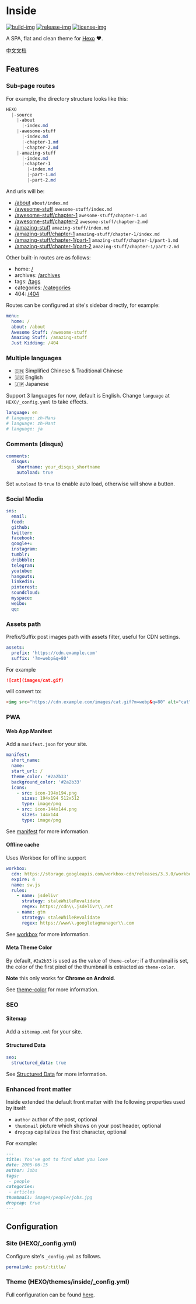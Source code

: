 # Inside

[![build-img]][root] [![release-img]][release] [![license-img]](LICENSE)

A SPA, flat and clean theme for [Hexo] ❤️.

[中文文档](README_zh-Hans.md)

## Features

### Sub-page routes

For example, the directory structure looks like this:

```css
HEXO
  |-source
    |-about
      |-index.md
    |-awesome-stuff
      |-index.md
      |-chapter-1.md
      |-chapter-2.md
    |-amazing-stuff
      |-index.md
      |-chapter-1
        |-index.md
        |-part-1.md
        |-part-2.md
```

And urls will be:

- [/about]('') `about/index.md`
- [/awesome-stuff]('') `awesome-stuff/index.md`
- [/awesome-stuff/chapter-1]('') `awesome-stuff/chapter-1.md`
- [/awesome-stuff/chapter-2]('') `awesome-stuff/chapter-2.md`
- [/amazing-stuff]('') `amazing-stuff/index.md`
- [/amazing-stuff/chapter-1]('') `amazing-stuff/chapter-1/index.md`
- [/amazing-stuff/chapter-1/part-1]('') `amazing-stuff/chapter-1/part-1.md`
- [/amazing-stuff/chapter-1/part-2]('') `amazing-stuff/chapter-1/part-2.md`

Other built-in routes are as follows:

- home: [/]('')
- archives: [/archives]('')
- tags: [/tags]('')
- categories: [/categories]('')
- 404: [/404]('')

Routes can be configured at site's sidebar directly, for example:

```yml
menu:
  home: /
  about: /about
  Awesome Stuff: /awesome-stuff
  Amazing Stuff: /amazing-stuff
  Just Kidding: /404
```

### Multiple languages

- :cn: Simplified Chinese & Traditional Chinese
- :us: English
- :jp: Japanese

Support 3 languages for now, default is English.
Change `language` at `HEXO/_config.yaml` to take effects.

```yml
language: en
# language: zh-Hans
# language: zh-Hant
# language: ja
```

### Comments (disqus)

```yaml
comments:
  disqus:
    shortname: your_disqus_shortname
    autoload: true
```

Set `autoload` to `true` to enable auto load, otherwise will show a button.

### Social Media

```yaml
sns:
  email:
  feed:
  github:
  twitter:
  facebook:
  google+:
  instagram:
  tumblr:
  dribbble:
  telegram:
  youtube:
  hangouts:
  linkedin:
  pinterest:
  soundcloud:
  myspace:
  weibo:
  qq:
```

### Assets path

Prefix/Suffix post images path with assets filter, useful for CDN settings.

```yaml
assets:
  prefix: 'https://cdn.example.com'
  suffix: '?m=webp&q=80'
```

For example

```markdown
![cat](images/cat.gif)
```

will convert to:

```html
<img src="https://cdn.example.com/images/cat.gif?m=webp&q=80" alt="cat">
```

### PWA

#### Web App Manifest

Add a `manifest.json` for your site.

```yaml
manifest:
  short_name:
  name:
  start_url: /
  theme_color: '#2a2b33'
  background_color: '#2a2b33'
  icons:
    - src: icon-194x194.png
      sizes: 194x194 512x512
      type: image/png
    - src: icon-144x144.png
      sizes: 144x144
      type: image/png
```

See [manifest] for more information.

#### Offline cache

Uses Workbox for offline support

```yaml
workbox:
  cdn: https://storage.googleapis.com/workbox-cdn/releases/3.3.0/workbox-sw.js
  expire: 4
  name: sw.js
  rules:
    - name: jsdelivr
      strategy: staleWhileRevalidate
      regex: https://cdn\\.jsdelivr\\.net
    - name: gtm
      strategy: staleWhileRevalidate
      regex: https://www\\.googletagmanager\\.com
```

See [workbox] for more information.

#### Meta Theme Color

By default, `#2a2b33` is used as the value of `theme-color`; if a thumbnail is set, the color of the first pixel of the thumbnail is extracted as `theme-color`.

**Note** this only works for **Chrome on Android**.

See [theme-color][meta-theme-color] for more information.

### SEO

#### Sitemap

Add a `sitemap.xml` for your site.

#### Structured Data

```yaml
seo:
  structured_data: true
```

See [Structured Data](https://developers.google.com/search/docs/guides/intro-structured-data) for more information.

### Enhanced front matter

Inside extended the default front matter with the following properties used by itself:

- `author` author of the post, optional
- `thumbnail` picture which shows on your post header, optional
- `dropcap` capitalizes the first character, optional

For example:

```markdown
---
title: You've got to find what you love
date: 2005-06-15
author: Jobs
tags:
 - people
categories:
 - articles
thumbnail: images/people/jobs.jpg
dropcap: true
---
```

## Configuration

### Site (HEXO/_config.yml)

Configure site's `_config.yml` as follows.

```yaml
permalink: post/:title/
```

### Theme (HEXO/themes/inside/_config.yml)

Full configuration can be found [here](_config.yml).

[root]: https://github.com/elmorec/hexo-theme-inside
[release]: https://github.com/elmorec/hexo-theme-inside/releases
[build-img]: https://img.shields.io/travis-ci/elmorec/hexo-theme-inside.svg?longCache=true&style=flat-square
[release-img]: https://img.shields.io/github/release/elmorec/hexo-theme-inside.svg?longCache=true&style=flat-square
[license-img]: https://img.shields.io/github/license/elmorec/hexo-theme-inside.svg?longCache=true&style=flat-square

[hexo]: https://hexo.io/
[hexo-generator-feed]: https://github.com/hexojs/hexo-generator-feed

[manifest]: https://www.w3.org/TR/appmanifest/
[workbox]: https://developers.google.com/web/tools/workbox/
[meta-theme-color]: https://developers.google.com/web/fundamentals/design-and-ux/browser-customization/#meta_theme_color_for_chrome_and_opera
